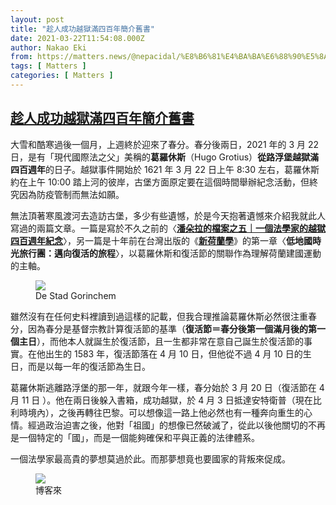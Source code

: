 ```yaml
---
layout: post
title: "趁人成功越獄滿四百年簡介舊書"
date: 2021-03-22T11:54:08.000Z
author: Nakao Eki
from: https://matters.news/@nepacidal/%E8%B6%81%E4%BA%BA%E6%88%90%E5%8A%9F%E8%B6%8A%E7%8D%84%E6%BB%BF%E5%9B%9B%E7%99%BE%E5%B9%B4%E7%B0%A1%E4%BB%8B%E8%88%8A%E6%9B%B8-bafyreicqbkhzgmvcrj6xfheqmlhrqanbd4r7hd4myzrauz54nirhzesvba
tags: [ Matters ]
categories: [ Matters ]
---
```

<!--1616414048000-->
[趁人成功越獄滿四百年簡介舊書](https://matters.news/@nepacidal/%E8%B6%81%E4%BA%BA%E6%88%90%E5%8A%9F%E8%B6%8A%E7%8D%84%E6%BB%BF%E5%9B%9B%E7%99%BE%E5%B9%B4%E7%B0%A1%E4%BB%8B%E8%88%8A%E6%9B%B8-bafyreicqbkhzgmvcrj6xfheqmlhrqanbd4r7hd4myzrauz54nirhzesvba)
------

<div>
<p>大雪和酷寒過後一個月，上週終於迎來了春分。春分後兩日，2021 年的 3 月 22 日，是有「現代國際法之父」美稱的<strong>葛羅休斯</strong>（Hugo Grotius）<strong>從路浮堡越獄滿四百週年</strong>的日子。越獄事件開始於 1621 年 3 月 22 日上午 8:30 左右，葛羅休斯約在上午 10:00 踏上河的彼岸，古堡方面原定要在這個時間舉辦紀念活動，但終究因為防疫管制而無法如願。</p><p>無法頂著寒風渡河去造訪古堡，多少有些遺憾，於是今天抱著遺憾來介紹我就此人寫過的兩篇文章。一篇是寫於不久之前的〈<a href="https://matters.news/@nepacidal/%E6%BD%98%E6%9C%B5%E6%8B%89%E7%9A%84%E6%AA%94%E6%A1%88%E4%B9%8B%E4%BA%94-%E4%B8%80%E5%80%8B%E6%B3%95%E5%AD%B8%E5%AE%B6%E7%9A%84%E8%B6%8A%E7%8D%84%E5%9B%9B%E7%99%BE%E9%80%B1%E5%B9%B4%E7%B4%80%E5%BF%B5-bafyreib53pjufuehyqbztgjqudh22y2kpyrrleuxo2ul6sng3cok44empi" target="_blank"><strong>潘朵拉的檔案之五｜一個法學家的越獄四百週年紀念</strong></a>〉，另一篇是十年前在台灣出版的《<a href="https://www.books.com.tw/products/0010531079" target="_blank"><strong>新荷蘭學</strong></a>》的第一章〈<strong>低地國時光旅行團：邁向復活的旅程</strong>〉，以葛羅休斯和復活節的關聯作為理解荷蘭建國運動的主軸。</p><figure class="image"><img src="https://assets.matters.news/embed/cb89f126-507d-467f-be1e-55f46b290085.jpeg" data-asset-id="cb89f126-507d-467f-be1e-55f46b290085" referrerpolicy="no-referrer"><figcaption><span>De Stad Gorinchem</span></figcaption></figure><p>雖然沒有在任何史料裡讀到過這樣的記載，但我合理推論葛羅休斯必然很注重春分，因為春分是基督宗教計算復活節的基準（<strong>復活節＝春分後第一個滿月後的第一個主日</strong>），而他本人就誕生於復活節，且一生都非常在意自己誕生於復活節的事實。在他出生的 1583 年，復活節落在 4 月 10 日，但他從不過 4 月 10 日的生日，而是以每一年的復活節為生日。</p><p>葛羅休斯逃離路浮堡的那一年，就跟今年一樣，春分始於 3 月 20 日（復活節在 4 月 11 日 ）。他在兩日後躲入書箱，成功越獄，於 4 月 3 日抵達安特衛普（現在比利時境內），之後再轉往巴黎。可以想像這一路上他必然也有一種奔向重生的心情。經過政治迫害之後，他對「祖國」的想像已然破滅了，從此以後他關切的不再是一個特定的「國」，而是一個能夠確保和平與正義的法律體系。</p><p>一個法學家最高貴的夢想莫過於此。而那夢想竟也要國家的背叛來促成。</p><figure class="image"><img src="https://assets.matters.news/embed/911198c5-4c5e-4eff-9aae-71742901ef03.jpeg" data-asset-id="911198c5-4c5e-4eff-9aae-71742901ef03" referrerpolicy="no-referrer"><figcaption><span>博客來</span></figcaption></figure><p><br></p>
</div>
